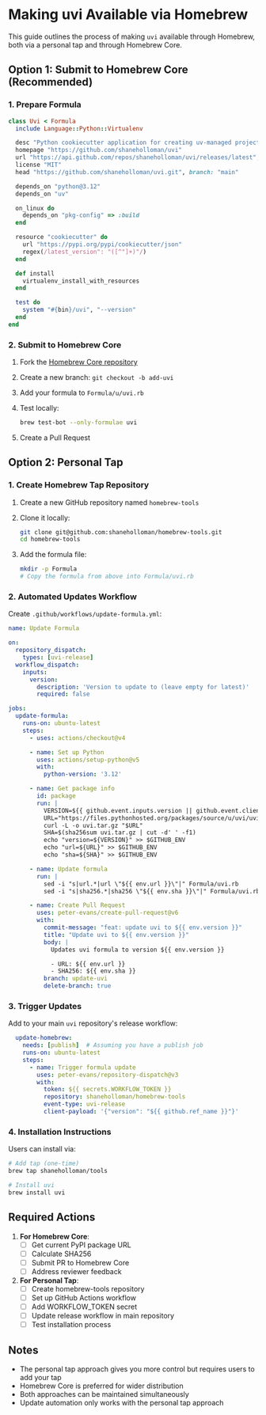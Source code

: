 # Making uvi Available via Homebrew

This guide outlines the process of making `uvi` available through Homebrew, both via a personal tap and through Homebrew Core.

## Option 1: Submit to Homebrew Core (Recommended)

### 1. Prepare Formula

```ruby
class Uvi < Formula
  include Language::Python::Virtualenv

  desc "Python cookiecutter application for creating uv-managed projects"
  homepage "https://github.com/shaneholloman/uvi"
  url "https://api.github.com/repos/shaneholloman/uvi/releases/latest", headers: ["Accept: application/vnd.github.v3+json"]
  license "MIT"
  head "https://github.com/shaneholloman/uvi.git", branch: "main"

  depends_on "python@3.12"
  depends_on "uv"

  on_linux do
    depends_on "pkg-config" => :build
  end

  resource "cookiecutter" do
    url "https://pypi.org/pypi/cookiecutter/json"
    regex(/latest_version": "([^"]+)"/)
  end

  def install
    virtualenv_install_with_resources
  end

  test do
    system "#{bin}/uvi", "--version"
  end
end
```

### 2. Submit to Homebrew Core

1. Fork the [Homebrew Core repository](https://github.com/Homebrew/homebrew-core)
2. Create a new branch: `git checkout -b add-uvi`
3. Add your formula to `Formula/u/uvi.rb`
4. Test locally:

   ```bash
   brew test-bot --only-formulae uvi
   ```

5. Create a Pull Request

## Option 2: Personal Tap

### 1. Create Homebrew Tap Repository

1. Create a new GitHub repository named `homebrew-tools`
2. Clone it locally:

   ```bash
   git clone git@github.com:shaneholloman/homebrew-tools.git
   cd homebrew-tools
   ```

3. Add the formula file:

   ```bash
   mkdir -p Formula
   # Copy the formula from above into Formula/uvi.rb
   ```

### 2. Automated Updates Workflow

Create `.github/workflows/update-formula.yml`:

```yaml
name: Update Formula

on:
  repository_dispatch:
    types: [uvi-release]
  workflow_dispatch:
    inputs:
      version:
        description: 'Version to update to (leave empty for latest)'
        required: false

jobs:
  update-formula:
    runs-on: ubuntu-latest
    steps:
      - uses: actions/checkout@v4

      - name: Set up Python
        uses: actions/setup-python@v5
        with:
          python-version: '3.12'

      - name: Get package info
        id: package
        run: |
          VERSION=${{ github.event.inputs.version || github.event.client_payload.version }}
          URL="https://files.pythonhosted.org/packages/source/u/uvi/uvi-${VERSION}.tar.gz"
          curl -L -o uvi.tar.gz "$URL"
          SHA=$(sha256sum uvi.tar.gz | cut -d' ' -f1)
          echo "version=${VERSION}" >> $GITHUB_ENV
          echo "url=${URL}" >> $GITHUB_ENV
          echo "sha=${SHA}" >> $GITHUB_ENV

      - name: Update formula
        run: |
          sed -i "s|url.*|url \"${{ env.url }}\"|" Formula/uvi.rb
          sed -i "s|sha256.*|sha256 \"${{ env.sha }}\"|" Formula/uvi.rb

      - name: Create Pull Request
        uses: peter-evans/create-pull-request@v6
        with:
          commit-message: "feat: update uvi to ${{ env.version }}"
          title: "Update uvi to ${{ env.version }}"
          body: |
            Updates uvi formula to version ${{ env.version }}

            - URL: ${{ env.url }}
            - SHA256: ${{ env.sha }}
          branch: update-uvi
          delete-branch: true
```

### 3. Trigger Updates

Add to your main `uvi` repository's release workflow:

```yaml
  update-homebrew:
    needs: [publish]  # Assuming you have a publish job
    runs-on: ubuntu-latest
    steps:
      - name: Trigger formula update
        uses: peter-evans/repository-dispatch@v3
        with:
          token: ${{ secrets.WORKFLOW_TOKEN }}
          repository: shaneholloman/homebrew-tools
          event-type: uvi-release
          client-payload: '{"version": "${{ github.ref_name }}"}'
```

### 4. Installation Instructions

Users can install via:

```bash
# Add tap (one-time)
brew tap shaneholloman/tools

# Install uvi
brew install uvi
```

## Required Actions

1. **For Homebrew Core**:
   - [ ] Get current PyPI package URL
   - [ ] Calculate SHA256
   - [ ] Submit PR to Homebrew Core
   - [ ] Address reviewer feedback

2. **For Personal Tap**:
   - [ ] Create homebrew-tools repository
   - [ ] Set up GitHub Actions workflow
   - [ ] Add WORKFLOW_TOKEN secret
   - [ ] Update release workflow in main repository
   - [ ] Test installation process

## Notes

- The personal tap approach gives you more control but requires users to add your tap
- Homebrew Core is preferred for wider distribution
- Both approaches can be maintained simultaneously
- Update automation only works with the personal tap approach
